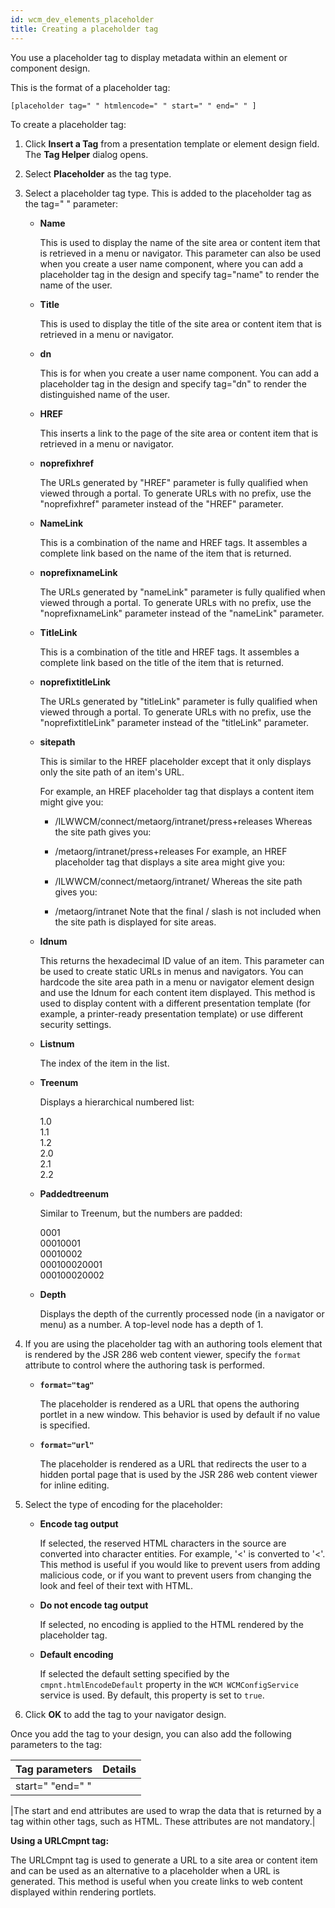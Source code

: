 ```yaml
---
id: wcm_dev_elements_placeholder
title: Creating a placeholder tag
---
```





You use a placeholder tag to display metadata within an element or component design.

This is the format of a placeholder tag:

```
[placeholder tag=" " htmlencode=" " start=" " end=" " ]
```

To create a placeholder tag:

1.  Click **Insert a Tag** from a presentation template or element design field. The **Tag Helper** dialog opens.

2.  Select **Placeholder** as the tag type.

3.  Select a placeholder tag type. This is added to the placeholder tag as the tag=" " parameter:

    -   **Name**

        This is used to display the name of the site area or content item that is retrieved in a menu or navigator. This parameter can also be used when you create a user name component, where you can add a placeholder tag in the design and specify tag="name" to render the name of the user.

    -   **Title**

        This is used to display the title of the site area or content item that is retrieved in a menu or navigator.

    -   **dn**

        This is for when you create a user name component. You can add a placeholder tag in the design and specify tag="dn" to render the distinguished name of the user.

    -   **HREF**

        This inserts a link to the page of the site area or content item that is retrieved in a menu or navigator.

    -   **noprefixhref**

        The URLs generated by "HREF" parameter is fully qualified when viewed through a portal. To generate URLs with no prefix, use the "noprefixhref" parameter instead of the "HREF" parameter.

    -   **NameLink**

        This is a combination of the name and HREF tags. It assembles a complete link based on the name of the item that is returned.

    -   **noprefixnameLink**

        The URLs generated by "nameLink" parameter is fully qualified when viewed through a portal. To generate URLs with no prefix, use the "noprefixnameLink" parameter instead of the "nameLink" parameter.

    -   **TitleLink**

        This is a combination of the title and HREF tags. It assembles a complete link based on the title of the item that is returned.

    -   **noprefixtitleLink**

        The URLs generated by "titleLink" parameter is fully qualified when viewed through a portal. To generate URLs with no prefix, use the "noprefixtitleLink" parameter instead of the "titleLink" parameter.

    -   **sitepath**

        This is similar to the HREF placeholder except that it only displays only the site path of an item's URL.

        For example, an HREF placeholder tag that displays a content item might give you:

        -   /ILWWCM/connect/metaorg/intranet/press+releases
        Whereas the site path gives you:

        -   /metaorg/intranet/press+releases
        For example, an HREF placeholder tag that displays a site area might give you:

        -   /ILWWCM/connect/metaorg/intranet/
        Whereas the site path gives you:

        -   /metaorg/intranet
        Note that the final / slash is not included when the site path is displayed for site areas.

    -   **Idnum**

        This returns the hexadecimal ID value of an item. This parameter can be used to create static URLs in menus and navigators. You can hardcode the site area path in a menu or navigator element design and use the Idnum for each content item displayed. This method is used to display content with a different presentation template \(for example, a printer-ready presentation template\) or use different security settings.

    -   **Listnum**

        The index of the item in the list.

    -   **Treenum**

        Displays a hierarchical numbered list:

        1.0  
         1.1  
         1.2  
         2.0  
         2.1  
         2.2

    -   **Paddedtreenum**

        Similar to Treenum, but the numbers are padded:

        0001  
         00010001  
         00010002  
         000100020001  
         000100020002

    -   **Depth**

        Displays the depth of the currently processed node \(in a navigator or menu\) as a number. A top-level node has a depth of 1.

4.  If you are using the placeholder tag with an authoring tools element that is rendered by the JSR 286 web content viewer, specify the `format` attribute to control where the authoring task is performed.

    -   **`format="tag"`**

        The placeholder is rendered as a URL that opens the authoring portlet in a new window. This behavior is used by default if no value is specified.

    -   **`format="url"`**

        The placeholder is rendered as a URL that redirects the user to a hidden portal page that is used by the JSR 286 web content viewer for inline editing.

5.  Select the type of encoding for the placeholder:

    -   **Encode tag output**

        If selected, the reserved HTML characters in the source are converted into character entities. For example, '<' is converted to '&lt;'. This method is useful if you would like to prevent users from adding malicious code, or if you want to prevent users from changing the look and feel of their text with HTML.

    -   **Do not encode tag output**

        If selected, no encoding is applied to the HTML rendered by the placeholder tag.

    -   **Default encoding**

        If selected the default setting specified by the `cmpnt.htmlEncodeDefault` property in the `WCM WCMConfigService` service is used. By default, this property is set to `true`.

6.  Click **OK** to add the tag to your navigator design.


Once you add the tag to your design, you can also add the following parameters to the tag:

|Tag parameters|Details|
|--------------|-------|
|start=" "end=" "

|The start and end attributes are used to wrap the data that is returned by a tag within other tags, such as HTML. These attributes are not mandatory.|

**Using a URLCmpnt tag:**

The URLCmpnt tag is used to generate a URL to a site area or content item and can be used as an alternative to a placeholder when a URL is generated. This method is useful when you create links to web content displayed within rendering portlets.

